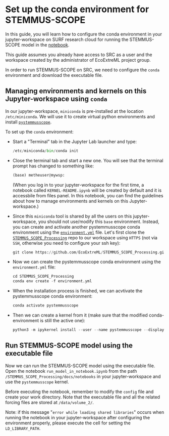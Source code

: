 # Set up the conda environment for STEMMUS-SCOPE

In this guide, you will learn how to configure the conda environment in your jupyter-workspace on SURF research cloud for running the STEMMUS-SCOPE model in the [notebook](https://github.com/EcoExtreML/STEMMUS_SCOPE_Processing/blob/main/docs/notebooks/run_model_in_notebook.ipynb).

This guide assumes you already have access to SRC as a user and the workspace created by the administrator of EcoExtreML project group.

In order to run STEMMUS-SCOPE on SRC, we need to configure the `conda` environment and download the executable file.

## Managing environments and kernels on this Jupyter-workspace using `conda`
In our jupyter-workspace, `miniconda` is pre-installed at the location `/etc/miniconda`. We will use it to create virtual python environments and install [`pystemmusscope`](https://github.com/EcoExtreML/STEMMUS_SCOPE_Processing).

To set up the `conda` environment:

- Start a "Terminal" tab in the Jupyter Lab launcher and type:
  ```py
  /etc/miniconda/bin/conda init
  ```
- Close the terminal tab and start a new one. You will see that the terminal prompt has changed to something like:
  ```py
  (base) metheuser@mywsp:
  ```
  (When you log in to your jupyter-workspace for the first time, a notebook called `KERNEL-README.ipynb` will be created by default and it is accessbile from files panel. In this notebook, you can find the guidelines about how to manage environments and kernels on this Jupyter-workspace.)

- Since this `miniconda` tool is shared by all the users on this jupyter-workspace, you should not use/modify this `base` environment. Instead, you can create and activate another pystemmusscope conda environment using the [`environment.yml`](https://github.com/EcoExtreML/STEMMUS_SCOPE_Processing/blob/main/environment.yml) file. Let's first clone the [`STEMMUS_SCOPE_Processing`](https://github.com/EcoExtreML/STEMMUS_SCOPE_Processing) repo to our workspace using `HTTPS` (not via `SSH`, otherwise you need to configure your ssh key):
  ```py
  git clone https://github.com/EcoExtreML/STEMMUS_SCOPE_Processing.git
  ```
- Now we can create the pystemmusscope conda environment using the `environment.yml` file:
  ```py
  cd STEMMUS_SCOPE_Processing
  conda env create -f environment.yml
  ```
- When the installation process is finished, we can acvtivate the pystemmusscope conda environment:
  ```py
  conda activate pystemmusscope
  ```
- Then we can create a kernel from it (make sure that the modified conda-environment is still the active one):
  ```py
  python3 -m ipykernel install --user --name pystemmusscope --display-name "pystemmusscope"
  ```

## Run STEMMUS-SCOPE model using the executable file
Now we can run the STEMMUS-SCOPE model using the executable file. Open the notebook `run_model_in_notebook.ipynb` from the path `/STEMMUS_SCOPE_Processing/docs/notebooks` in your jupyter-workspace and use the `pystemmusscope` kernel.

Before executing the notebook, remember to modify the `config` file and create your work directory. Note that the executable file and all the related forcing files are stored at `/data/volume_2/`.

Note: if this message "`error while loading shared libraries`" occurs when running the notebook in your jupyter-workspace after configuring the environment properly, please execute the cell for setting the `LD_LIBRARY_PATH`.
